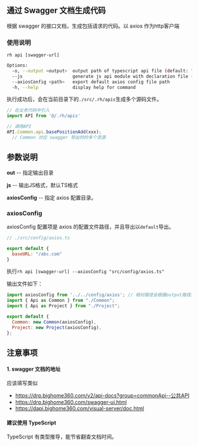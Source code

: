 ## 通过 Swagger 文档生成代码

根据 swagger 的接口文档，生成包括请求的代码。以 axios 作为http客户端

### 使用说明

`rh api [swagger-url]`

```bash
Options:
  -o, --output <output>  output path of typescript api file (default: "./src/.rh/apis")
  --js                   generate js api module with declaration file (default: false)
  --axiosConfig <path>   export default axios config file path
  -h, --help             display help for command
```

执行成功后，会在当前目录下的`./src/.rh/apis`生成多个源码文件。

```js
// 在业务代码中引入
import API from '@/.rh/apis'

// 调用API
API.Common.api.basePositionAdd(xxx); 
  // Common 对应 swagger 导出时的多个资源
```

## 参数说明

**out**  --  指定输出目录

**js**  --  输出JS格式，默认TS格式

**axiosConfig**  --  指定 axios 配置目录。

### axiosConfig

axiosConfig 配置项是 axios 的配置文件路径，并且导出以`default`导出。

```js
// ./src/config/axios.ts

export default {
  baseURL: "/abc.com"
}
```

执行`rh api [swagger-url] --axiosConfig "src/config/axios.ts"`

输出文件如下：

```js
import axiosConfig from '../../config/axios'; // 相对路径会根据output路径计算
import { Api as Common } from "./Common";
import { Api as Project } from "./Project";

export default {
  Common: new Common(axiosConfig),
  Project: new Project(axiosConfig),
};
```

## 注意事项

#### 1. swagger 文档的地址

应该填写类似 

- https://drp.bighome360.com/v2/api-docs?group=commonApi--公共API
- https://drp.bighome360.com/swagger-ui.html
- https://dapi.bighome360.com/visual-server/doc.html

#### 建议使用 TypeScript

TypeScript 有类型推导，能节省翻查文档时间。